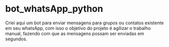# bot_whatsApp_python
Criei aqui um bot para enviar mensagens para grupos ou contatos existente em seu whatsApp, com isso o objetivo do projeto é agilizar o trabalho manual, fazendo com que as mensagens possam ser enviadas em segundos.

